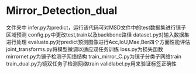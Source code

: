 # Mirror_Detection_dual
文件夹中
infer.py为predict，运行该代码可对MSD文件中的test数据集进行镜子区域预测
config.py中更改test,train以及backbone路径
dataset.py对输入数据集进行处理
evaluate.py对predict预测图像进行Acc,IoU,Mae,Ber四个方面性能评估
joint_transforms.py将模型微调以适应双任务训练
loss.py为损失函数
mirrornet.py为镜子检测子网络结构
train_mirror_C.py为镜子分类子网络train
train_dual.py为镜双任务子检测网络train
validlabel.py用来验证标签正确性
